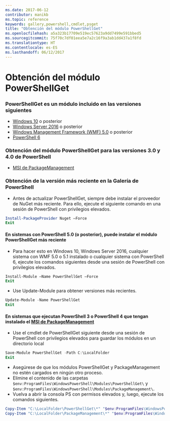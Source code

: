 ```yaml
---
ms.date: 2017-06-12
contributor: manikb
ms.topic: reference
keywords: gallery,powershell,cmdlet,psget
title: "Obtención del módulo PowerShellGet"
ms.openlocfilehash: a5a323b17709e519ec57623a9dd7499e591bbed5
ms.sourcegitcommit: 75f70c7df01eea5e7a2c16f9a3ab1dd437a1f8fd
ms.translationtype: HT
ms.contentlocale: es-ES
ms.lasthandoff: 06/12/2017
---
```

<a name="get-powershellget-module"></a>Obtención del módulo PowerShellGet
========================

### <a name="powershellget-is-an-in-box-module-in-the-following-releases"></a>PowerShellGet es un módulo incluido en las versiones siguientes
- [Windows 10](https://www.microsoft.com/en-us/windows/get-windows-10) o posterior
- [Windows Server 2016](https://technet.microsoft.com/en-us/windows-server-docs/get-started/windows-server-2016) o posterior
- [Windows Management Framework (WMF) 5.0](https://www.microsoft.com/en-us/download/details.aspx?id=50395) o posterior
- [PowerShell 6](https://github.com/PowerShell/PowerShell/releases)

### <a name="get-powershellget-module-for-powershell-versions-30-and-40"></a>Obtención del módulo PowerShellGet para las versiones 3.0 y 4.0 de PowerShell
- [MSI de PackageManagement](http://go.microsoft.com/fwlink/?LinkID=746217&clcid=0x409) 

### <a name="get-the-latest-version-from-powershell-gallery"></a>Obtención de la versión más reciente en la Galería de PowerShell

- Antes de actualizar PowerShellGet, siempre debe instalar el proveedor de NuGet más reciente. Para ello, ejecute el siguiente comando en una sesión de PowerShell con privilegios elevados.
```powershell
Install-PackageProvider Nuget –Force
Exit
```

#### <a name="for-systems-with-powershell-50-or-newer-you-can-install-the-latest-powershellget"></a>En sistemas con PowerShell 5.0 (o posterior), puede instalar el módulo PowerShellGet más reciente 
- Para hacer esto en Windows 10, Windows Server 2016, cualquier sistema con WMF 5.0 o 5.1 instalado o cualquier sistema con PowerShell 6, ejecute los comandos siguientes desde una sesión de PowerShell con privilegios elevados.
```powershell
Install-Module –Name PowerShellGet –Force
Exit
```

- Use Update-Module para obtener versiones más recientes.
```powershell
Update-Module -Name PowerShellGet
Exit
```

#### <a name="for-systems-running-powershell-3-or-powershell-4-that-have-installed-the-packagemanagement-msihttpgomicrosoftcomfwlinklinkid746217clcid0x409"></a>En sistemas que ejecutan PowerShell 3 o PowerShell 4 que tengan instalado el [MSI de PackageManagement](http://go.microsoft.com/fwlink/?LinkID=746217&clcid=0x409)

- Use el cmdlet de PowerShellGet siguiente desde una sesión de PowerShell con privilegios elevados para guardar los módulos en un directorio local

```powershell
Save-Module PowerShellGet -Path C:\LocalFolder
Exit
```

- Asegúrese de que los módulos PowerShellGet y PackageManagement no estén cargados en ningún otro proceso.
- Elimine el contenido de las carpetas `$env:ProgramFiles\WindowsPowerShell\Modules\PowerShellGet\` y `$env:ProgramFiles\WindowsPowerShell\Modules\PackageManagement\`.
- Vuelva a abrir la consola PS con permisos elevados y, luego, ejecute los comandos siguientes.

```powershell
Copy-Item "C:\LocalFolder\PowerShellGet\*" "$env:ProgramFiles\WindowsPowerShell\Modules\PowerShellGet\" -Recurse -Force
Copy-Item "C:\LocalFolder\PackageManagement\*" "$env:ProgramFiles\WindowsPowerShell\Modules\PackageManagement\" -Recurse -Force